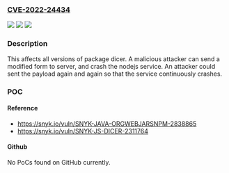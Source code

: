 ### [CVE-2022-24434](https://cve.mitre.org/cgi-bin/cvename.cgi?name=CVE-2022-24434)
![](https://img.shields.io/static/v1?label=Product&message=dicer&color=blue)
![](https://img.shields.io/static/v1?label=Version&message=n%2Fa&color=blue)
![](https://img.shields.io/static/v1?label=Vulnerability&message=Denial%20of%20Service%20(DoS)&color=brighgreen)

### Description

This affects all versions of package dicer. A malicious attacker can send a modified form to server, and crash the nodejs service. An attacker could sent the payload again and again so that the service continuously crashes.

### POC

#### Reference
- https://snyk.io/vuln/SNYK-JAVA-ORGWEBJARSNPM-2838865
- https://snyk.io/vuln/SNYK-JS-DICER-2311764

#### Github
No PoCs found on GitHub currently.

